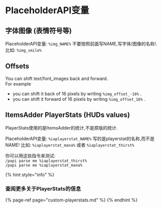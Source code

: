 # PlaceholderAPI变量

## 字体图像 \(表情符号等\)

PlaceholderAPI变量: `%img_NAME%` 不要按照前面写NAME,写字体/图像的名称!.  
比如: `%img_smile%`

## Offsets

You can shift text/font\_images back and forward.  
For example 

* you can shift it back of 16 pixels by writing `%img_offset_-16%` .
* you can shift it forward of 16 pixels by writing `%img_offset_16%` .

## ItemsAdder PlayerStats \(HUDs values\)

PlayerStats使用的是ItemsAdder的统计,不是原版的统计.

PlaceholderAPI变量: `%iaplayerstat_NAME%` 写的是playerstat的名称,而不是NAME!
比如: `%iaplayerstat_mana%` 或者 `%iaplayerstat_thirst%`

你可以用这些指令来测试:  
`/papi parse me %iaplayerstat_thirst%`  
`/papi parse me %iaplayerstat_mana%`

{% hint style="info" %}
### 查阅更多关于PlayerStats的信息

{% page-ref page="custom-playerstats.md" %}
{% endhint %}

